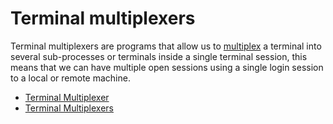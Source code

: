 # Terminal multiplexers

Terminal multiplexers are programs that allow us to [multiplex](https://en.wikipedia.org/wiki/Multiplexing) a terminal into several sub-processes or terminals inside a single terminal session, this means that we can have multiple open sessions using a single login session to a local or remote machine.

- [Terminal Multiplexer](https://en.wikipedia.org/wiki/Terminal_multiplexer)
- [Terminal Multiplexers](https://linuxcommand.org/lc3_adv_termmux.php)
